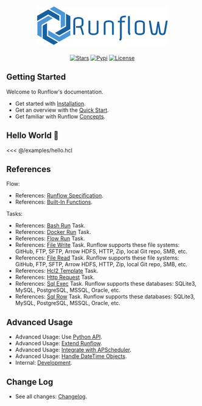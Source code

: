 <h1 align="center">
  <img alt="Runflow" src="/logo.png">
</h1>

<div align="center">

[![Stars](https://img.shields.io/github/stars/soasme/runflow?style=social)](https://github.com/soasme/runflow)
[![Pypi](https://img.shields.io/pypi/v/runflow?style=social)](https://pypi.org/project/runflow/)
[![License](https://img.shields.io/github/license/soasme/runflow?style=social)](https://github.com/soasme/runflow/blob/main/LICENSE)

</div>

## Getting Started

Welcome to Runflow's documentation.

* Get started with [Installation](installation.md).
* Get an overview with the [Quick Start](quickstart.md).
* Get familiar with Runflow [Concepts](concepts.md).

## Hello World 👋

<<< @/examples/hello.hcl

## References

Flow:

* References: [Runflow Specification](flow-spec.md).
* References: [Built-In Functions](builtin-functions.md).

Tasks:

* References: [Bash Run](tasks/bash-run.md) Task.
* References: [Docker Run](tasks/docker-run.md) Task.
* References: [Flow Run](tasks/flow-run.md) Task.
* References: [File Write](tasks/file-write.md) Task. Runflow supports these file systems: GitHub, FTP, SFTP, Arrow HDFS, HTTP, Zip, local Git repo, SMB, etc.
* References: [File Read](tasks/file-read.md) Task. Runflow supports these file systems: GitHub, FTP, SFTP, Arrow HDFS, HTTP, Zip, local Git repo, SMB, etc.
* References: [Hcl2 Template](tasks/hcl2-template.md) Task.
* References: [Http Request](tasks/http-request.md) Task.
* References: [Sql Exec](tasks/sql-exec.md) Task. Runflow supports these databases: SQLite3, MySQL, PostgreSQL, MSSQL, Oracle, etc.
* References: [Sql Row](tasks/sql-row.md) Task. Runflow supports these databases: SQLite3, MySQL, PostgreSQL, MSSQL, Oracle, etc.


## Advanced Usage

* Advanced Usage: Use [Python API](python-api.md).
* Advanced Usage: [Extend Runflow](extend-runflow.md).
* Advanced Usage: [Integrate with APScheduler](integrations/apscheduler.md).
* Advanced Usage: [Handle DateTime Objects](integrations/datetime.md).
* Internal: [Development](dev.md).

## Change Log

* See all changes: [Changelog](changelog.md).
